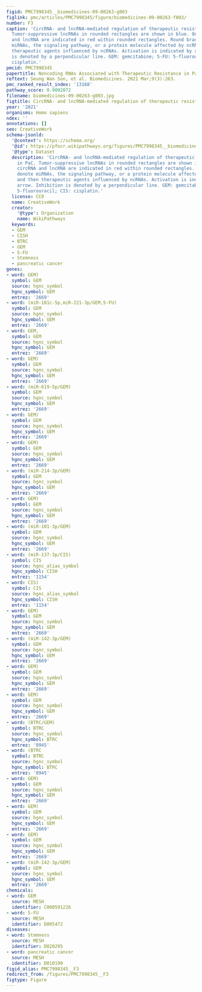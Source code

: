 ```yaml
---
figid: PMC7998345__biomedicines-09-00263-g003
figlink: pmc/articles/PMC7998345/figure/biomedicines-09-00263-f003/
number: F3
caption: 'CircRNA- and lncRNA-mediated regulation of therapeutic resistance in PaC.
  Tumor-suppressive lncRNAs in rounded rectangles are shown in blue. Oncogenic circRNA
  and lncRNA are indicated in red within rounded rectangles. Round brackets denote
  miRNAs, the signaling pathway, or a protein molecule affected by ncRNAs and then
  therapeutic agents influenced by ncRNAs. Activation is indicated by an arrow. Inhibition
  is denoted by a perpendicular line. GEM: gemcitabine; 5-FU: 5-fluorouracil; CIS:
  cisplatin.'
pmcid: PMC7998345
papertitle: Noncoding RNAs Associated with Therapeutic Resistance in Pancreatic Cancer.
reftext: Seung Wan Son, et al. Biomedicines. 2021 Mar;9(3):263.
pmc_ranked_result_index: '13168'
pathway_score: 0.9092072
filename: biomedicines-09-00263-g003.jpg
figtitle: CircRNA- and lncRNA-mediated regulation of therapeutic resistance in PaC
year: '2021'
organisms: Homo sapiens
ndex: ''
annotations: []
seo: CreativeWork
schema-jsonld:
  '@context': https://schema.org/
  '@id': https://pfocr.wikipathways.org/figures/PMC7998345__biomedicines-09-00263-g003.html
  '@type': Dataset
  description: 'CircRNA- and lncRNA-mediated regulation of therapeutic resistance
    in PaC. Tumor-suppressive lncRNAs in rounded rectangles are shown in blue. Oncogenic
    circRNA and lncRNA are indicated in red within rounded rectangles. Round brackets
    denote miRNAs, the signaling pathway, or a protein molecule affected by ncRNAs
    and then therapeutic agents influenced by ncRNAs. Activation is indicated by an
    arrow. Inhibition is denoted by a perpendicular line. GEM: gemcitabine; 5-FU:
    5-fluorouracil; CIS: cisplatin.'
  license: CC0
  name: CreativeWork
  creator:
    '@type': Organization
    name: WikiPathways
  keywords:
  - GEM
  - CISH
  - BTRC
  - GEM
  - 5-FU
  - Stemness
  - pancreatic cancer
genes:
- word: GEM)
  symbol: GEM
  source: hgnc_symbol
  hgnc_symbol: GEM
  entrez: '2669'
- word: (miR-181c-5p,miR-221-3p/GEM,5-FU)
  symbol: GEM
  source: hgnc_symbol
  hgnc_symbol: GEM
  entrez: '2669'
- word: GEM,
  symbol: GEM
  source: hgnc_symbol
  hgnc_symbol: GEM
  entrez: '2669'
- word: GEM)
  symbol: GEM
  source: hgnc_symbol
  hgnc_symbol: GEM
  entrez: '2669'
- word: (miR-619-5p/GEM)
  symbol: GEM
  source: hgnc_symbol
  hgnc_symbol: GEM
  entrez: '2669'
- word: GEM)
  symbol: GEM
  source: hgnc_symbol
  hgnc_symbol: GEM
  entrez: '2669'
- word: GEM)
  symbol: GEM
  source: hgnc_symbol
  hgnc_symbol: GEM
  entrez: '2669'
- word: (miR-214-3p/GEM)
  symbol: GEM
  source: hgnc_symbol
  hgnc_symbol: GEM
  entrez: '2669'
- word: GEM)
  symbol: GEM
  source: hgnc_symbol
  hgnc_symbol: GEM
  entrez: '2669'
- word: (miR-101-3p/GEM)
  symbol: GEM
  source: hgnc_symbol
  hgnc_symbol: GEM
  entrez: '2669'
- word: (miR-137-3p/CIS)
  symbol: CIS
  source: hgnc_alias_symbol
  hgnc_symbol: CISH
  entrez: '1154'
- word: CIS)
  symbol: CIS
  source: hgnc_alias_symbol
  hgnc_symbol: CISH
  entrez: '1154'
- word: GEM)
  symbol: GEM
  source: hgnc_symbol
  hgnc_symbol: GEM
  entrez: '2669'
- word: (miR-142-3p/GEM)
  symbol: GEM
  source: hgnc_symbol
  hgnc_symbol: GEM
  entrez: '2669'
- word: GEM)
  symbol: GEM
  source: hgnc_symbol
  hgnc_symbol: GEM
  entrez: '2669'
- word: GEM)
  symbol: GEM
  source: hgnc_symbol
  hgnc_symbol: GEM
  entrez: '2669'
- word: (BTRC/GEM)
  symbol: BTRC
  source: hgnc_symbol
  hgnc_symbol: BTRC
  entrez: '8945'
- word: (BTRC
  symbol: BTRC
  source: hgnc_symbol
  hgnc_symbol: BTRC
  entrez: '8945'
- word: GEM)
  symbol: GEM
  source: hgnc_symbol
  hgnc_symbol: GEM
  entrez: '2669'
- word: GEM)
  symbol: GEM
  source: hgnc_symbol
  hgnc_symbol: GEM
  entrez: '2669'
- word: GEM)
  symbol: GEM
  source: hgnc_symbol
  hgnc_symbol: GEM
  entrez: '2669'
- word: (miR-142-3p/GEM)
  symbol: GEM
  source: hgnc_symbol
  hgnc_symbol: GEM
  entrez: '2669'
chemicals:
- word: GEM
  source: MESH
  identifier: C000591226
- word: 5-FU
  source: MESH
  identifier: D005472
diseases:
- word: Stemness
  source: MESH
  identifier: D020295
- word: pancreatic cancer
  source: MESH
  identifier: D010190
figid_alias: PMC7998345__F3
redirect_from: /figures/PMC7998345__F3
figtype: Figure
---
```


